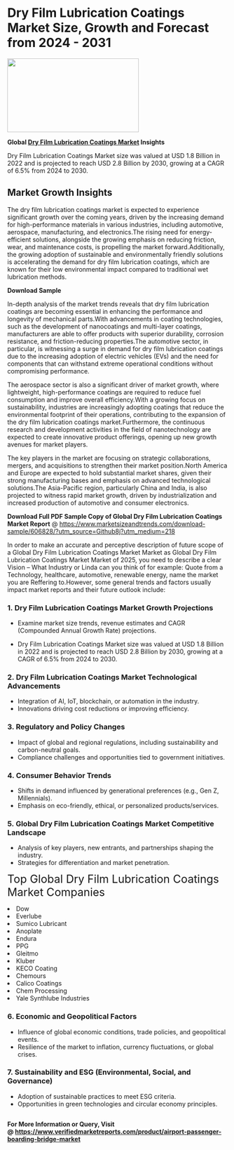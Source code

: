 <H1>Dry Film Lubrication Coatings Market Size, Growth and Forecast from 2024 - 2031</H1><img class="aligncenter size-medium wp-image-584254" src="https://thirdeyenews.in/wp-content/uploads/2024/09/Global-Market-Research-300x168.jpeg" alt="" width="300" height="168" /><p><strong>Global&nbsp;<a href="https://www.marketsizeandtrends.com/download-sample/606828/?utm_source=Github8j?utm_medium=218">Dry Film Lubrication Coatings Market</a> Insights</strong></p><p>Dry Film Lubrication Coatings Market size was valued at USD 1.8 Billion in 2022 and is projected to reach USD 2.8 Billion by 2030, growing at a CAGR of 6.5% from 2024 to 2030.</p><p><h2>Market Growth Insights</h2> <p>The dry film lubrication coatings market is expected to experience significant growth over the coming years, driven by the increasing demand for high-performance materials in various industries, including automotive, aerospace, manufacturing, and electronics.The rising need for energy-efficient solutions, alongside the growing emphasis on reducing friction, wear, and maintenance costs, is propelling the market forward.Additionally, the growing adoption of sustainable and environmentally friendly solutions is accelerating the demand for dry film lubrication coatings, which are known for their low environmental impact compared to traditional wet lubrication methods.</p> <p><strong>Download Sample</strong></p> <p>In-depth analysis of the market trends reveals that dry film lubrication coatings are becoming essential in enhancing the performance and longevity of mechanical parts.With advancements in coating technologies, such as the development of nanocoatings and multi-layer coatings, manufacturers are able to offer products with superior durability, corrosion resistance, and friction-reducing properties.The automotive sector, in particular, is witnessing a surge in demand for dry film lubrication coatings due to the increasing adoption of electric vehicles (EVs) and the need for components that can withstand extreme operational conditions without compromising performance.</p> <p>The aerospace sector is also a significant driver of market growth, where lightweight, high-performance coatings are required to reduce fuel consumption and improve overall efficiency.With a growing focus on sustainability, industries are increasingly adopting coatings that reduce the environmental footprint of their operations, contributing to the expansion of the dry film lubrication coatings market.Furthermore, the continuous research and development activities in the field of nanotechnology are expected to create innovative product offerings, opening up new growth avenues for market players.</p> <p>The key players in the market are focusing on strategic collaborations, mergers, and acquisitions to strengthen their market position.North America and Europe are expected to hold substantial market shares, given their strong manufacturing bases and emphasis on advanced technological solutions.The Asia-Pacific region, particularly China and India, is also projected to witness rapid market growth, driven by industrialization and increased production of automotive and consumer electronics.</p> <p><span class=""><strong>Download Full PDF Sample Copy of Global Dry Film Lubrication Coatings Market Report</strong> @ <a href="https://www.marketsizeandtrends.com/download-sample/606828/?utm_source=Github8j?utm_medium=218" target="_blank">https://www.marketsizeandtrends.com/download-sample/606828/?utm_source=Github8j?utm_medium=218</a></span></p><p>In order to make an accurate and perceptive description of future scope of a Global&nbsp;Dry Film Lubrication Coatings Market Market as Global&nbsp;Dry Film Lubrication Coatings Market Market of 2025, you need to describe a clear Vision &ndash; What Industry or Linda can you think of for example: Quote from a Technology, healthcare, automotive, renewable energy, name the market you are Reffering to.However, some general trends and factors usually impact market reports and their future outlook include:</p><h3>1.&nbsp;<strong>Dry Film Lubrication Coatings Market Growth Projections</strong></h3><ul><li>Examine market size trends, revenue estimates and CAGR (Compounded Annual Growth Rate) projections.</li><li><p>Dry Film Lubrication Coatings Market size was valued at USD 1.8 Billion in 2022 and is projected to reach USD 2.8 Billion by 2030, growing at a CAGR of 6.5% from 2024 to 2030.</p></li></ul><h3>2.&nbsp;<strong>Dry Film Lubrication Coatings Market Technological Advancements</strong></h3><ul><li>Integration of AI, IoT, blockchain, or automation in the industry.</li><li>Innovations driving cost reductions or improving efficiency.</li></ul><h3>3.&nbsp;<strong>Regulatory and Policy Changes</strong></h3><ul><li>Impact of global and regional regulations, including sustainability and carbon-neutral goals.</li><li>Compliance challenges and opportunities tied to government initiatives.</li></ul><h3>4.&nbsp;<strong>Consumer Behavior Trends</strong></h3><ul><li>Shifts in demand influenced by generational preferences (e.g., Gen Z, Millennials).</li><li>Emphasis on eco-friendly, ethical, or personalized products/services.</li></ul><h3>5.&nbsp;<strong>Global Dry Film Lubrication Coatings Market Competitive Landscape</strong></h3><ul><li>Analysis of key players, new entrants, and partnerships shaping the industry.</li><li>Strategies for differentiation and market penetration.</li></ul><p data-pm-slice="1 1 []"><span style="color: inherit; font-family: inherit; font-size: 25px;">Top Global Dry Film Lubrication Coatings Market Companies</span></p><div class="" data-test-id=""><p><li>Dow</li><li> Everlube</li><li> Sumico Lubricant</li><li> Anoplate</li><li> Endura</li><li> PPG</li><li> Gleitmo</li><li> Kluber</li><li> KECO Coating</li><li> Chemours</li><li> Calico Coatings</li><li> Chem Processing</li><li> Yale Synthlube Industries</li></p></div><h3>6.&nbsp;<strong>Economic and Geopolitical Factors</strong></h3><ul><li>Influence of global economic conditions, trade policies, and geopolitical events.</li><li>Resilience of the market to inflation, currency fluctuations, or global crises.</li></ul><h3>7.&nbsp;<strong>Sustainability and ESG (Environmental, Social, and Governance)</strong></h3><ul><li>Adoption of sustainable practices to meet ESG criteria.</li><li>Opportunities in green technologies and circular economy principles.</li></ul><h2><strong style="font-size: 14px;">For More Information or Query, Visit @&nbsp;</strong><a style="background-color: #ffffff; font-size: 14px;" href="https://www.marketsizeandtrends.com/report/dry-film-lubrication-coatings-market/" target="_blank">https://www.verifiedmarketreports.com/product/airport-passenger-boarding-bridge-market</a></h2>
